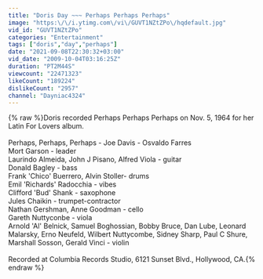 ```yaml
---
title: "Doris Day ~~~ Perhaps Perhaps Perhaps"
image: "https:\/\/i.ytimg.com\/vi\/GUVT1NZtZPo\/hqdefault.jpg"
vid_id: "GUVT1NZtZPo"
categories: "Entertainment"
tags: ["doris","day","perhaps"]
date: "2021-09-08T22:30:32+03:00"
vid_date: "2009-10-04T03:16:25Z"
duration: "PT2M44S"
viewcount: "22471323"
likeCount: "189224"
dislikeCount: "2957"
channel: "Dayniac4324"
---
```

{% raw %}Doris recorded Perhaps Perhaps Perhaps on Nov. 5, 1964 for her Latin For Lovers album.<br /><br />Perhaps, Perhaps, Perhaps - Joe Davis - Osvaldo Farres<br />Mort Garson - leader<br />Laurindo Almeida, John J Pisano, Alfred Viola - guitar<br />Donald Bagley - bass<br />Frank 'Chico' Buerrero, Alvin Stoller- drums<br />Emil 'Richards' Radocchia - vibes<br />Clifford 'Bud' Shank - saxophone<br />Jules Chaikin - trumpet-contractor<br />Nathan Gershman, Anne Goodman - cello<br />Gareth Nuttyconbe - viola<br />Arnold 'Al' Belnick, Samuel Boghossian, Bobby Bruce, Dan Lube, Leonard Malarsky, Erno Neufeld, Wilbert Nuttycombe, Sidney Sharp, Paul C Shure, Marshall Sosson, Gerald Vinci - violin<br /><br />Recorded at Columbia Records Studio, 6121 Sunset Blvd., Hollywood, CA.{% endraw %}
